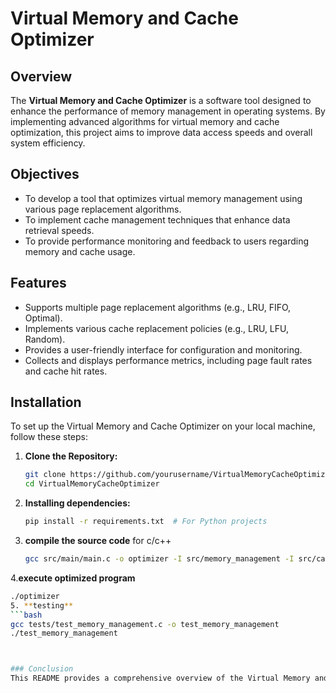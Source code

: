 
# Virtual Memory and Cache Optimizer

## Overview
The **Virtual Memory and Cache Optimizer** is a software tool designed to enhance the performance of memory management in operating systems. By implementing advanced algorithms for virtual memory and cache optimization, this project aims to improve data access speeds and overall system efficiency.

## Objectives
- To develop a tool that optimizes virtual memory management using various page replacement algorithms.
- To implement cache management techniques that enhance data retrieval speeds.
- To provide performance monitoring and feedback to users regarding memory and cache usage.

## Features
- Supports multiple page replacement algorithms (e.g., LRU, FIFO, Optimal).
- Implements various cache replacement policies (e.g., LRU, LFU, Random).
- Provides a user-friendly interface for configuration and monitoring.
- Collects and displays performance metrics, including page fault rates and cache hit rates.


## Installation
To set up the Virtual Memory and Cache Optimizer on your local machine, follow these steps:

1. **Clone the Repository:**
   ```bash
   git clone https://github.com/yourusername/VirtualMemoryCacheOptimizer.git
   cd VirtualMemoryCacheOptimizer
2. **Installing dependencies:**
   ```bash
   pip install -r requirements.txt  # For Python projects

3. **compile the source code**
   for c/c++
   ```bash
   gcc src/main/main.c -o optimizer -I src/memory_management -I src/cache_management -I src/performance_monitoring

4.**execute optimized program**
   ```bash
   ./optimizer
5. **testing**
  ```bash
  gcc tests/test_memory_management.c -o test_memory_management
  ./test_memory_management



### Conclusion
This README provides a comprehensive overview of the Virtual Memory and Cache Optimizer project, including installation instructions, usage guidelines, and contribution details. You can customize it further based on your project's specific requirements and any additional information you want to include.

